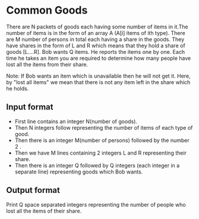 # Common Goods

There are N packets of goods each having some number of items in it.The number of items is in the form of an array A (A[i] items of ith type). There are M number of persons in total each having a share in the goods. They have shares in the form of L and R which means that they hold a share of goods [L....R]. Bob wants Q items. He reports the items one by one.
Each time he takes an item you are required to determine how many people have lost all the items from their share.

Note: If Bob wants an item which is unavailable then he will not get it. Here, by "lost all items" we mean that there is not any item left in the share which he holds.

## Input format

- First line contains an integer N(number of goods).
- Then N integers follow representing the number of items of each type of good.
- Then there is an integer M(number of persons) followed by the number 2 .
- Then we have M lines containing 2 integers L and R representing their share.
- Then there is an integer Q followed by Q integers (each integer in a separate line) representing goods which Bob wants.

## Output format

Print Q space separated integers representing the number of people who lost all the items of their share.
